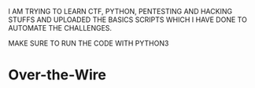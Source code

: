 I AM TRYING TO LEARN CTF, PYTHON, PENTESTING AND HACKING STUFFS AND UPLOADED THE BASICS SCRIPTS WHICH I HAVE DONE TO AUTOMATE THE CHALLENGES.


MAKE SURE TO RUN THE CODE WITH PYTHON3


# Over-the-Wire
